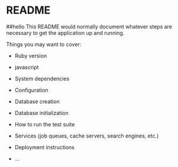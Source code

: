# README

##hello
This README would normally document whatever steps are necessary to get the
application up and running.

Things you may want to cover:

* Ruby version

* javascript 

* System dependencies

* Configuration

* Database creation

* Database initialization

* How to run the test suite

* Services (job queues, cache servers, search engines, etc.)

* Deployment instructions

* ...
